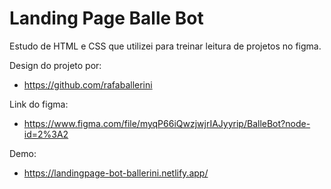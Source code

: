 # Landing Page Balle Bot

Estudo de HTML e CSS que utilizei para treinar leitura de projetos no figma.

Design do projeto por:

- https://github.com/rafaballerini

Link do figma:

- https://www.figma.com/file/myqP66iQwzjwjrIAJyyrip/BalleBot?node-id=2%3A2

Demo:

- https://landingpage-bot-ballerini.netlify.app/
